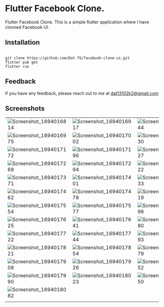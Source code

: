 # Flutter Facebook Clone. 

Flutter Facebook Clone. 
This is a simple flutter application where I have clonned Facebook UI.

## Installation

``` 

git clone https://github.com/Dat-TG/facebook-clone-ui.git
flutter pub get
flutter run 

```

## Feedback

If you have any feedback, please reach out to me at dat13102k2@gmail.com

## Screenshots

|  	|  	|  	|
|---	|---	|---	|
|![Screenshot_1694016814](https://github.com/Dat-TG/facebook-clone-ui/assets/83936894/4ba5a95d-0ec4-470c-a76a-76ac7ec41d3c)|![Screenshot_1694016917](https://github.com/Dat-TG/facebook-clone-ui/assets/83936894/c2b7444e-01e5-4b3d-a0ed-d6b896aab10c)|![Screenshot_1694016944](https://github.com/Dat-TG/facebook-clone-ui/assets/83936894/b74413b0-16e5-4ba5-8dcc-fd6efd21567e)|
|![Screenshot_1694016975](https://github.com/Dat-TG/facebook-clone-ui/assets/83936894/dbc15418-a208-4bb9-ad0f-c6bfaf2dc2ac)| ![Screenshot_1694017002](https://github.com/Dat-TG/facebook-clone-ui/assets/83936894/172047f1-1581-4089-ab6b-ad1de411bdf4)|![Screenshot_1694017030](https://github.com/Dat-TG/facebook-clone-ui/assets/83936894/ab85a9c4-a1f0-40a3-bdb1-855d1735f25c)|
| ![Screenshot_1694017172](https://github.com/Dat-TG/facebook-clone-ui/assets/83936894/0f974998-c00e-4a3c-a714-b9b3b17a4ed4)|![Screenshot_1694017196](https://github.com/Dat-TG/facebook-clone-ui/assets/83936894/32ad0167-fbb1-461d-aace-31f6e028780e)|![Screenshot_1694017227](https://github.com/Dat-TG/facebook-clone-ui/assets/83936894/27d6d3f5-d81e-4786-a572-73f5837485b1)|
| ![Screenshot_1694017268](https://github.com/Dat-TG/facebook-clone-ui/assets/83936894/988d29e7-aaa4-4e68-8747-ba9f8f922ea2)|![Screenshot_1694017294](https://github.com/Dat-TG/facebook-clone-ui/assets/83936894/76830925-8107-4acf-9db8-3cea91721b8e)|![Screenshot_1694017322](https://github.com/Dat-TG/facebook-clone-ui/assets/83936894/b880e7ab-4d3c-4dcb-9167-ddfb7353821c)|
| ![Screenshot_1694017371](https://github.com/Dat-TG/facebook-clone-ui/assets/83936894/32d12363-9102-42ef-910d-e785f34486c1)|![Screenshot_1694017401](https://github.com/Dat-TG/facebook-clone-ui/assets/83936894/581bb61f-4581-47d3-ae64-da6070b76a19)|![Screenshot_1694017433](https://github.com/Dat-TG/facebook-clone-ui/assets/83936894/0b3f5364-cd27-43d0-ac4b-fa03181abfb1)|
| ![Screenshot_1694017462](https://github.com/Dat-TG/facebook-clone-ui/assets/83936894/7a7c6a18-4d59-4193-b3e1-5d481dce4721)|![Screenshot_1694017478](https://github.com/Dat-TG/facebook-clone-ui/assets/83936894/8469acde-a21f-4126-82d3-7fc07ad4e10a)| ![Screenshot_1694017519](https://github.com/Dat-TG/facebook-clone-ui/assets/83936894/198b2bda-0cd5-4899-a419-ed965c822ad1)|
| ![Screenshot_1694017554](https://github.com/Dat-TG/facebook-clone-ui/assets/83936894/e6a551cc-6d43-4db9-8d0a-dc2c4043ec7e)|![Screenshot_1694017577](https://github.com/Dat-TG/facebook-clone-ui/assets/83936894/0e72abd0-bbe5-4521-a0c1-3284bc4d46c9)| ![Screenshot_1694017596](https://github.com/Dat-TG/facebook-clone-ui/assets/83936894/6825071e-210c-435c-85c9-28946a45a1ab)|
|  ![Screenshot_1694017625](https://github.com/Dat-TG/facebook-clone-ui/assets/83936894/36c29f05-ade9-4dc0-9a43-a941442906f1)|![Screenshot_1694017641](https://github.com/Dat-TG/facebook-clone-ui/assets/83936894/53107fa2-a6f7-4580-bf84-5c8560d2624e)| ![Screenshot_1694017680](https://github.com/Dat-TG/facebook-clone-ui/assets/83936894/42ce70fb-63fc-4bbb-9823-8f46bbac87e1)|
|  ![Screenshot_1694017722](https://github.com/Dat-TG/facebook-clone-ui/assets/83936894/3252417b-bd93-46a7-a8d9-bce177a0d606)|![Screenshot_1694017744](https://github.com/Dat-TG/facebook-clone-ui/assets/83936894/0c5d9a29-c7ba-4347-a2a1-1cdda1dfb31c)|![Screenshot_1694017793](https://github.com/Dat-TG/facebook-clone-ui/assets/83936894/79f9e5ab-008d-4e5b-ac28-f594cd84e2f0)|
| ![Screenshot_1694017821](https://github.com/Dat-TG/facebook-clone-ui/assets/83936894/5f3c3d92-0991-4fea-96ab-e1c3e37cec10)|![Screenshot_1694017854](https://github.com/Dat-TG/facebook-clone-ui/assets/83936894/6ff1e81f-d03e-4718-be9d-9ff6e217941e)| ![Screenshot_1694017879](https://github.com/Dat-TG/facebook-clone-ui/assets/83936894/9fa62de0-c949-4c8e-b2b6-f8904dd95cb9)	|
|![Screenshot_1694017908](https://github.com/Dat-TG/facebook-clone-ui/assets/83936894/3dc6e024-f086-4eed-ba4e-18aa6956f7b7)| ![Screenshot_1694017926](https://github.com/Dat-TG/facebook-clone-ui/assets/83936894/9db843fa-f8d1-44bf-af0e-17e660bdcf0e)| ![Screenshot_1694017952](https://github.com/Dat-TG/facebook-clone-ui/assets/83936894/aee2e9b1-ad69-4f9a-b953-9dcce33571b5)|
| ![Screenshot_1694017990](https://github.com/Dat-TG/facebook-clone-ui/assets/83936894/10155d6f-d437-4df3-9804-431ed1f79ff6)|![Screenshot_1694018023](https://github.com/Dat-TG/facebook-clone-ui/assets/83936894/2ac81219-3b36-4d29-97a1-3c9c7ac6422b)|![Screenshot_1694018050](https://github.com/Dat-TG/facebook-clone-ui/assets/83936894/a574619c-f72c-48f0-9c60-1c1ecce52261)|
| ![Screenshot_1694018082](https://github.com/Dat-TG/facebook-clone-ui/assets/83936894/845783ba-c9e2-445d-bc18-0a92d7c0ba6b)
 	|  	|  	|
